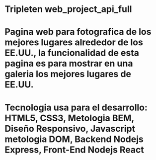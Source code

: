 # Tripleten web_project_api_full

# Pagina web para fotografica de los mejores lugares alrededor de los EE.UU., la funcionalidad de esta pagina es para mostrar en una galeria los mejores lugares de EE.UU.

# Tecnologia usa para el desarrollo: HTML5, CSS3, Metologia BEM, Diseño Responsivo, Javascript metologia DOM, Backend Nodejs Express, Front-End Nodejs React
